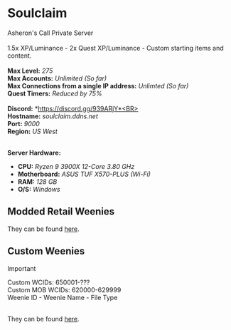 # Soulclaim
Asheron's Call Private Server<BR><BR>
1.5x XP/Luminance - 2x Quest XP/Luminance - Custom starting items and content.<BR><BR>
**Max Level:** *275*<BR>
**Max Accounts:** *Unlimited (So far)*<BR>
**Max Connections from a single IP address:** *Unlimted (So far)*<BR>
**Quest Timers:** *Reduced by 75%*<BR><BR>
**Discord:** *https://discord.gg/939ARjY*<BR><BR>
**Hostname:** *soulclaim.ddns.net<BR>*
**Port:** *9000*<BR>
**Region:** *US West*<BR><BR>

**Server Hardware:**<BR>
- **CPU:** *Ryzen 9 3900X 12-Core 3.80 GHz*
- **Motherboard:** *ASUS TUF X570-PLUS (Wi-Fi)*
- **RAM:** *128 GB*
- **O/S:** *Windows*

## Modded Retail Weenies
They can be found [here](Modded-Retail-Weenies/).

## Custom Weenies
> [!IMPORTANT]
> Custom WCIDs: 650001-???<BR>
> Custom MOB WCIDs: 620000-629999<BR>
> Weenie ID - Weenie Name - File Type<BR><BR>

They can be found [here](https://github.com/ogsixer/Soulclaim/tree/master/Weenies).
